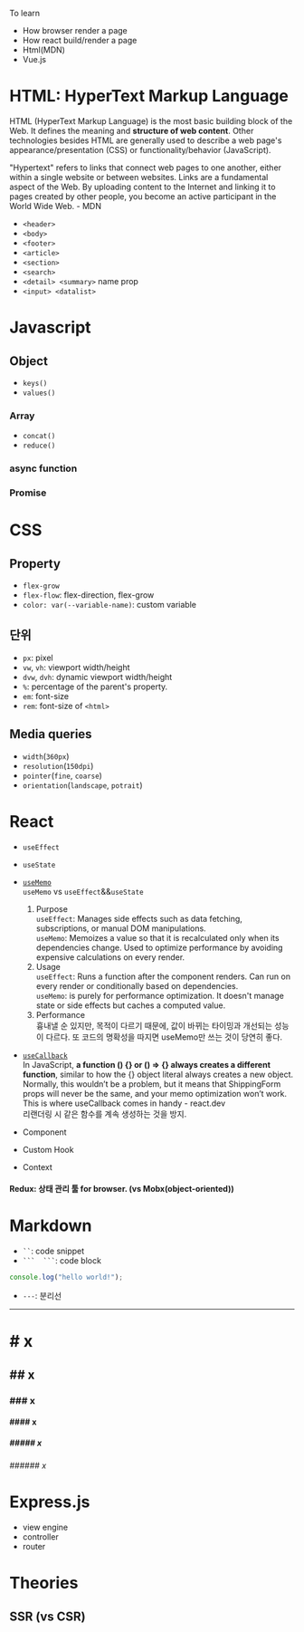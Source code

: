 To learn  
- How browser render a page  
- How react build/render a page  
- Html(MDN)  
- Vue.js  

# HTML: HyperText Markup Language

HTML (HyperText Markup Language) is the most basic building block of the Web. It defines the meaning and **structure of web content**. Other technologies besides HTML are generally used to describe a web page's appearance/presentation (CSS) or functionality/behavior (JavaScript).

"Hypertext" refers to links that connect web pages to one another, either within a single website or between websites. Links are a fundamental aspect of the Web. By uploading content to the Internet and linking it to pages created by other people, you become an active participant in the World Wide Web. - MDN

- `<header>`
- `<body>`
- `<footer>`
- `<article>`
- `<section>`
- `<search>`
- `<detail> <summary>` name prop
- `<input> <datalist>`

# Javascript

## Object
- `keys()`
- `values()`

### Array
- `concat()`
- `reduce()`

### async function
### Promise

# CSS

## Property
- `flex-grow`
- `flex-flow`: flex-direction, flex-grow
- `color: var(--variable-name)`: custom variable

## 단위
- `px`: pixel
- `vw`, `vh`: viewport width/height
- `dvw`, `dvh`: dynamic viewport width/height
- `%`: percentage of the parent's property.
- `em`: font-size
- `rem`: font-size of `<html>`

## Media queries

- `width`(`360px`)
- `resolution`(`150dpi`)
- `pointer`(`fine`, `coarse`)
- `orientation`(`landscape`, `potrait`)

# React

- `useEffect`
- `useState`
- [`useMemo`](https://react.dev/reference/react/useMemo)  
`useMemo` vs `useEffect`&&`useState`  
    1. Purpose  
    `useEffect`: Manages side effects such as data fetching, subscriptions, or manual DOM manipulations.  
    `useMemo`: Memoizes a value so that it is recalculated only when its dependencies change. Used to optimize performance by avoiding expensive calculations on every render.
    2. Usage  
    `useEffect`: Runs a function after the component renders. Can run on every render or conditionally based on dependencies.  
    `useMemo`: is purely for performance optimization. It doesn't manage state or side effects but caches a computed value.
    3. Performance  
    흉내낼 순 있지만, 목적이 다르기 때문에, 값이 바뀌는 타이밍과 개선되는 성능이 다르다. 또 코드의 명확성을 따지면 useMemo만 쓰는 것이 당연히 좋다.

- [`useCallback`](https://react.dev/reference/react/useCallback)  
In JavaScript, **a function () {} or () => {} always creates a different function**, similar to how the {} object literal always creates a new object. Normally, this wouldn’t be a problem, but it means that ShippingForm props will never be the same, and your memo optimization won’t work. This is where useCallback comes in handy - react.dev  
리랜더링 시 같은 함수를 계속 생성하는 것을 방지.
- Component
- Custom Hook
- Context

#### Redux: 상태 관리 툴 for browser. (vs Mobx(object-oriented))

# Markdown

- ` `` `: code snippet
- ` ```  ``` `: code block
```javascript
console.log("hello world!");
```
- `---`: 분리선  

---  
  
# # x
## ## x
### ### x
#### #### x
##### ##### x
###### ###### x

# Express.js
- view engine
- controller
- router

# Theories

## SSR (vs CSR)

